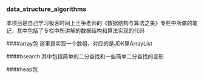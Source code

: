 ### data_structure_algorithms
本项目是自己学习极客时间上王争老师的《数据结构与算法之美》专栏中所做的笔记，其中包括了专栏中所讲解的数据结构和算法实现的代码

####array包
这里是实现一个数组，对应的是JDK里ArrayList

####bsearch
其中包括简单的二分查找和一些简单二分查找的变形

####heap包




